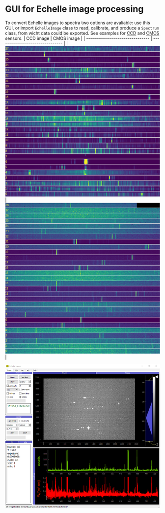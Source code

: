 # GUI for Echelle image processing
To convert Echelle images to spectra two options are avaliable: use this GUI, or import `EchelleImage` class to read, calibrate, and produce a `Spectrum` class, from wicht data could be exported. See examples for [CCD](./examples/testtool-CCD.ipynb) and [CMOS](./examples/testtool-CMOS.ipynb) sensors.
| CCD image                           | CMOS image                           |
| --------------------------------    | --------------------------------     |
| ![UI](examples/CCD_cut.png) | ![UI](examples/CMOS_cut.png) |


 ![UI](examples/gui.png)